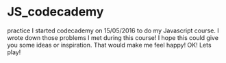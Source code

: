 # JS_codecademy
practice
I started codecademy on 15/05/2016 to do my Javascript course. I wrote down those problems I met during this course! I hope this could give you some ideas or inspiration. That would make me feel happy! OK! Lets play!
